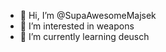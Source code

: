 - 👋 Hi, I’m @SupaAwesomeMajsek
- 👀 I’m interested in weapons
- 🌱 I’m currently learning deusch

<!---
SupaAwesomeMajsek/SupaAwesomeMajsek is a ✨ special ✨ repository because its `README.md` (this file) appears on your GitHub profile.
You can click the Preview link to take a look at your changes.
--->

